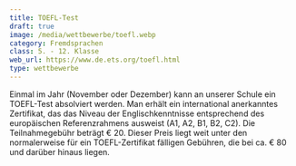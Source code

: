 ```yaml
---
title: TOEFL-Test
draft: true
image: /media/wettbewerbe/toefl.webp
category: Fremdsprachen
class: 5. - 12. Klasse
web_url: https://www.de.ets.org/toefl.html
type: wettbewerbe
---
```

Einmal im Jahr (November oder Dezember) kann an unserer Schule ein TOEFL-Test absolviert werden. Man erhält ein international anerkanntes Zertifikat, das das Niveau der Englischkenntnisse entsprechend des europäischen Referenzrahmens ausweist (A1, A2, B1, B2, C2).
Die Teilnahmegebühr beträgt € 20. Dieser Preis liegt weit unter den normalerweise für ein TOEFL-Zertifikat fälligen Gebühren, die bei ca. € 80 und darüber hinaus liegen.

